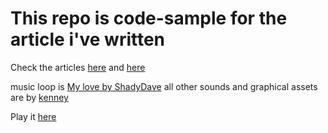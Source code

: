 # This repo is code-sample for the article i've written 

Check the articles [here](https://dev.to/roman_guivan_17680f142e28/match-3-game-in-pixi-js-36hm) and [here](https://dev.to/roman_guivan_17680f142e28/match-3-game-in-pixijs-102-gameplay-3e9k)

music loop is [My love by ShadyDave](https://freesound.org/people/ShadyDave/sounds/325611/)
all other sounds and graphical assets are by [kenney](https://www.kenney.nl/)

Play it [here](https://suspicious-goldberg-1c6bb6.netlify.app/)
